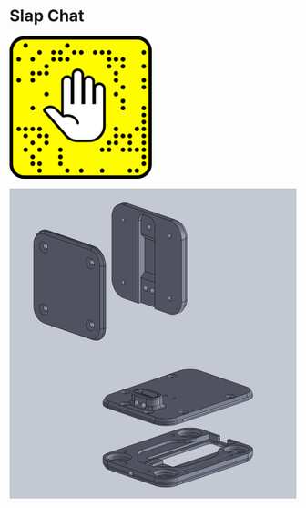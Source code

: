 # Slap Chat

<img src="https://raw.githubusercontent.com/wes06/slap-chat/master/Graphics/SlapChat-HandLogo.png" height="250px" width="250px"></img>

![](https://raw.githubusercontent.com/wes06/slap-chat/master/Imgs/slapchat-assembly.png)

